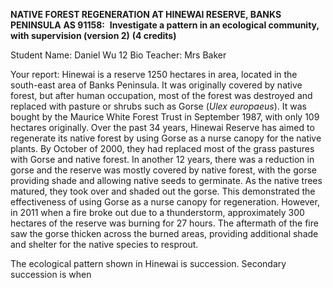 **NATIVE FOREST REGENERATION AT HINEWAI RESERVE, BANKS PENINSULA**
**AS 91158:**  **Investigate a pattern in an ecological community, with supervision (version 2)**
**(4 credits)**

Student Name: Daniel Wu
12 Bio Teacher: Mrs Baker

Your report: 
Hinewai is a reserve 1250 hectares in area, located in the south-east area of Banks Peninsula. It was originally covered by native forest, but after human occupation, most of the forest was destroyed and replaced with pasture or shrubs such as Gorse (*Ulex europaeus*). It was bought by the Maurice White Forest Trust in September 1987, with only 109 hectares originally. Over the past 34 years, Hinewai Reserve has aimed to regenerate its native forest by using Gorse as a nurse canopy for the native plants. By October of 2000, they had replaced most of the grass pastures with Gorse and native forest. In another 12 years, there was a reduction in gorse and the reserve was mostly covered by native forest, with the gorse providing shade and allowing native seeds to germinate. As the native trees matured, they took over and shaded out the gorse. This demonstrated the effectiveness of using Gorse as a nurse canopy for regeneration. However, in 2011 when a fire broke out due to a thunderstorm, approximately 300 hectares of the reserve was burning for 27 hours. The aftermath of the fire saw the gorse thicken across the burned areas, providing additional shade and shelter for the native species to resprout. 

The ecological pattern shown in Hinewai is succession. Secondary succession is when 